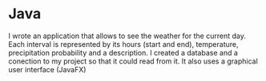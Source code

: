 # Java
I wrote an application that allows to see the weather for the current day. 
Each interval is represented by its hours (start and end), temperature, precipitation probability and a description.
I created a database and a conection to my project so that it could read from it. 
It also uses a graphical user interface (JavaFX)
